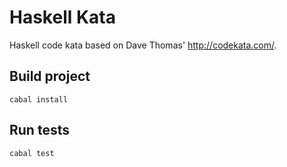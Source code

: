 # Haskell Kata
Haskell code kata based on Dave Thomas' http://codekata.com/.

## Build project

```
cabal install
```

## Run tests

```
cabal test
```

